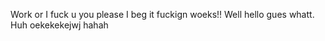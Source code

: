 Work or I fuck u you  please I beg  it fuckign woeks!!  Well hello gues whatt. Huh  oekekekejwj hahah 